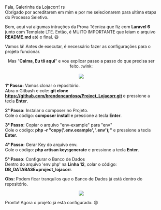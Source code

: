 Fala, Galerinha da Lojacorr! rs <br>
Obrigado por acreditarem em mim e por me selecionarem para ultima etapa do Processo Seletivo. 

Bom, aqui vai algumas intruções da Prova Técnica que fiz com <strong>Laravel 6</strong> junto com Template LTE. Então, é MUITO IMPORTANTE que leiam o arquivo <strong>README.md</strong> até o final. :smile: 

Vamos lá! Antes de executar, é necessário fazer as configurações para o projeto funcionar. <br>

<p align="center">
   Mas "<strong>Calma, Eu tô aqui</strong>" e vou explicar passo a passo do que precisa ser feito. :wink: <br><br>
  <img src="https://i.pinimg.com/originals/b0/37/df/b037df079ca328b196300f3a24816e9c.gif" />
  
</p>


<strong>1° Passo:</strong> Vamos clonar o repositório. <br>
Abra o Gitbash e cole: <strong> git clone https://github.com/brendoncardoso/Project_Lojacorr.git </strong> e pressione a tecla <strong>Enter</strong>. 

<strong>2° Passo:</strong> Instalar o composer no Projeto. <br>
Cole o código: <strong>composer install</strong> e pressione a tecla <strong>Enter</strong>. 

<strong>3° Passo:</strong> Copiar o arquivo "env-example" para "env" <br>
Cole o código: <strong>php -r "copy('.env.example', '.env');"</strong> e pressione a tecla <strong>Enter</strong>.

<strong>4° Passo:</strong> Gerar Key do arquivo env. <br>
Cole o código: <strong>php artisan key:generate</strong> e pressione a tecla <strong>Enter</strong>.

<strong>5° Passo:</strong> Configurar o Banco de Dados <br>
Dentro do arquivo 'env.php' na <strong>Linha 12</strong>, colar o código: <strong>DB_DATABASE=project_lojacorr</strong>.

<strong>Obs:</strong> Podem ficar tranquilos que o Banco de Dados já está dentro do repositório.

<p align="center">
  <img src="https://i.pinimg.com/originals/b4/d0/bc/b4d0bc7a0a9a9d6f34274e7be5eabfe1.gif" />
</p>

Pronto! Agora o projeto já está configurado. :smile:
